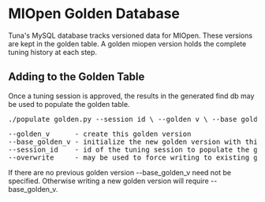# MIOpen Golden Database
Tuna's MySQL database tracks versioned data for MIOpen.
These versions are kept in the golden table. A golden miopen version holds
the complete tuning history at each step. 

## Adding to the Golden Table
Once a tuning session is approved, the results in the generated find db
may be used to populate the golden table.

<pre>
./populate_golden.py --session_id \<id\> --golden_v \<new_ver\> --base_golden_v \<old_ver\>
</pre>
<pre>
--golden_v      - create this golden version  
--base_golden_v - initialize the new golden version with this previous golden data
--session_id    - id of the tuning session to populate the golden version 
--overwrite     - may be used to force writing to existing golden_v
</pre>

If there are no previous golden version --base_golden_v need not be specified.
Otherwise writing a new golden version will require --base_golden_v.

